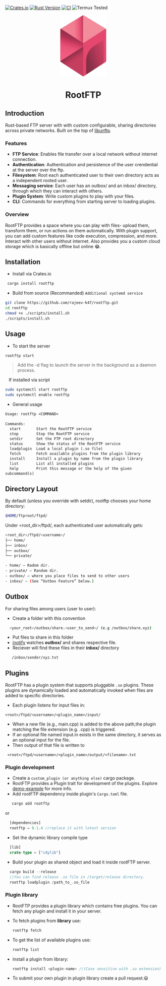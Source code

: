 [![Crates.io](https://img.shields.io/crates/v/rootftp.svg)](https://crates.io/crates/rootftp)
[![Rust Version](https://img.shields.io/badge/rust-stable-blue.svg)](https://www.rust-lang.org)
[![CI](https://github.com/rajeev-k47/rootftp/actions/workflows/rust.yml/badge.svg)](https://github.com/rajeev-k47/rootftp/actions)
![Termux Tested](https://img.shields.io/badge/Termux-v0.1.3_passing-brightgreen)

<div align="center">
  <img src="assets/logo.png" alt="Logo" width="150" height="200">
  <h1><b>RootFTP</b></h1>
</div>

## Introduction
Rust-based FTP server with with custom configurable, sharing directories across private networks. Built on the top of [libunftp](https://github.com/bolcom/libunftp).


### Features
- **FTP Service**: Enables file transfer over a local network without internet connection.
- **Authentication**: Authentication and persistence of the user crendential at the server over the ftp.
- **Filesystem**: Root each authenticated user to their own directory acts as a independent rooted user.
- **Messaging service**: Each user has an outbox/ and an inbox/ directory, through which they can interact with others.
- **Plugin System**: Write custom plugins to play with your files.
- **CLI**: Commands for everything from starting server to loading plugins.

### Overview
RootFTP provides a space where you can play with files- upload them, transform them, or run actions on them automatically. With plugin support, you can add custom features like code execution, compression, and more.
Interact with other users without internet. Also provides you a custom cloud storage which is basically offline but online 😂.

## Installation

- Install via Crates.io
 ```bash
  cargo install rootftp
```
- Build from source (Recommanded) ``Additional systemd service``
```bash
git clone https://github.com/rajeev-k47/rootftp.git
cd rootftp
chmod +x ./scripts/install.sh
./scripts/install.sh
```

## Usage
- To start the server
```bash
rootftp start
```
  > Add the -d flag to launch the server in the background as a daemon process.

&nbsp;&nbsp; If installed via script

```bash
sudo systemctl start rootftp
sudo systemctl enable rootftp

```
- General usage
```
Usage: rootftp <COMMAND>

Commands:
  start       Start the RootFTP service
  stop        Stop the RootFTP service
  setdir      Set the FTP root directory
  status      Show the status of the RootFTP service
  loadplugin  Load a local plugin (.so file)
  fetch       Fetch available plugins from the plugin library
  install     Install a plugin by name from the plugin library
  list        List all installed plugins
  help        Print this message or the help of the given subcommand(s)
```
## Directory Layout
 By default (unless you override with setdir), rootftp chooses your home directory:

```bash
$HOME/ftproot/ftpd/
```
Under <root_dir>/ftpd/, each authenticated user automatically gets:
```bash
<root_dir>/ftpd/<username>/
├── home/
├── inbox/
├── outbox/
└── private/
```


```bash
- home/ – Radom dir.
- private/ – Random dir.
- outbox/ – where you place files to send to other users
- inbox/ – (See “Outbox Feature” below.)

```

## Outbox
For sharing files among users (user to user):

  - Create a folder with this convention
 ```bash
   <your_root>/outbox/share.<user_to_send>/ (e.g /outbox/share.xyz)
 ```
  - Put files to share in this folder
  - [inotify](https://docs.rs/inotify/latest/inotify/) watches **outbox/** and shares respective file.
  - Reciever will find these files in their **inbox/** directory
```bash
   /inbox/sender/xyz.txt
 ```

## Plugins

RootFTP has a plugin system that supports pluggable ```.so``` plugins. These plugins are dynamically loaded and automatically invoked when files are added to specific directories.

- Each plugin listens for input files in:
```
<root>/ftpd/<username>/<plugin_name>/input/
```
- When a new file (e.g., main.cpp) is added to the above path,the plugin matching the file extension (e.g. .cpp) is triggered.
- If an optional file named input.in exists in the same directory, it serves as an optional input for the file.
- Then output of that file is written to  
```
 <root>/ftpd/<username>/<plugin_name>/output/<filename>.txt
 ```

### Plugin development
 - Create a ``custom_plugin (or anything else)`` cargo package.
 - RootFTP provides a Plugin trait for development of the plugins. Explore [demo-example](https://github.com/rajeev-k47/rootftp/tree/main/demo_plugin) for more info.
 - Add rootFTP dependency inside plugin's ``Cargo.toml`` file.
```rust
   cargo add rootftp
   ```
   or
```rust
  [dependencies]
  rootftp = 0.1.4 //replace it with latest version
 ```
- Set the dynamic library compile type
```rust
  [lib]
  crate-type = ["cdylib"]
 ```
- Build your plugin as shared object and load it inside rootFTP server.
```rust
  cargo build --release
  //You can find release .so file in /target/release directory.
  rootftp loadplugin /path_to_.so_file
```

### Plugin library
- RootFTP provides a plugin library which contains free plugins. You can fetch any plugin and install it in your server.
- To fetch plugins from **library** use:

   ```rust
  rootftp fetch
   ```
- To get the list of available plugins use:
   ```rust
   rootftp list
   ```
- Install a plugin from library:
   ```rust
   rootftp install <plugin-name> //(Case sensitive with .so extension)
   ```
- To submit your own plugin in plugin library create a pull request.😃
